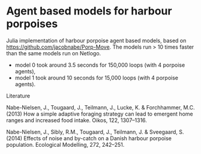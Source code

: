 # Agent based models for harbour porpoises
Julia implementation of harbour porpoise agent based models, based on https://github.com/jacobnabe/Porp-Move.
The models run > 10 times faster than the same models run on Netlogo.
- model 0 took around 3.5 seconds for 150,000 loops (with 4 porpoise agents),
- model 1 took around 10 seconds for 15,000 loops (with 4 porpoise agents).


Literature

Nabe-Nielsen, J., Tougaard, J., Teilmann, J., Lucke, K. & Forchhammer, M.C. (2013) How a simple adaptive foraging strategy can lead to emergent home ranges and increased food intake. Oikos, 122, 1307–1316.

Nabe-Nielsen, J., Sibly, R.M., Tougaard, J., Teilmann, J. & Sveegaard, S. (2014) Effects of noise and by-catch on a Danish harbour porpoise population. Ecological Modelling, 272, 242–251.
